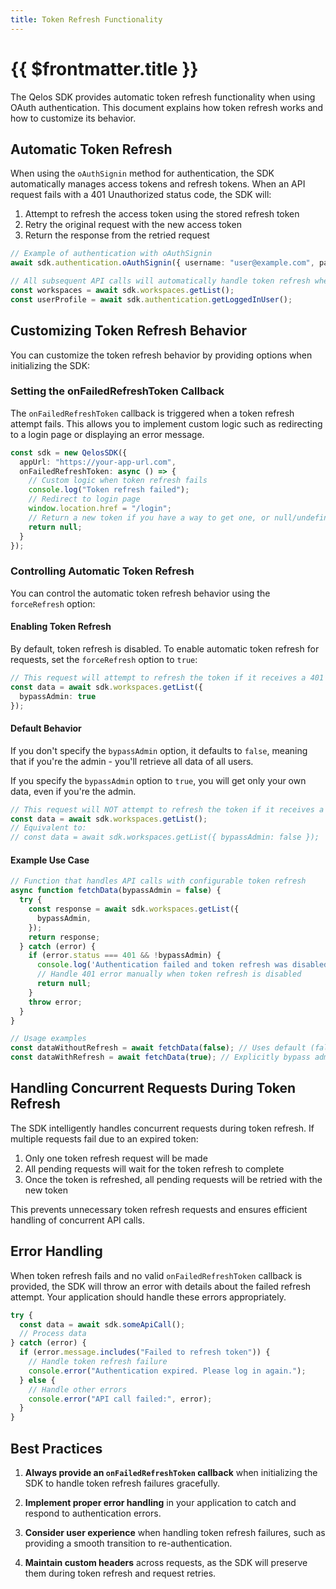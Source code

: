 ```yaml
---
title: Token Refresh Functionality
---
```


# {{ $frontmatter.title }}

The Qelos SDK provides automatic token refresh functionality when using OAuth authentication. This document explains how token refresh works and how to customize its behavior.

## Automatic Token Refresh

When using the `oAuthSignin` method for authentication, the SDK automatically manages access tokens and refresh tokens. When an API request fails with a 401 Unauthorized status code, the SDK will:

1. Attempt to refresh the access token using the stored refresh token
2. Retry the original request with the new access token
3. Return the response from the retried request

```typescript
// Example of authentication with oAuthSignin
await sdk.authentication.oAuthSignin({ username: "user@example.com", password: "password" });

// All subsequent API calls will automatically handle token refresh when needed
const workspaces = await sdk.workspaces.getList();
const userProfile = await sdk.authentication.getLoggedInUser();
```

## Customizing Token Refresh Behavior

You can customize the token refresh behavior by providing options when initializing the SDK:

### Setting the onFailedRefreshToken Callback

The `onFailedRefreshToken` callback is triggered when a token refresh attempt fails. This allows you to implement custom logic such as redirecting to a login page or displaying an error message.

```typescript
const sdk = new QelosSDK({
  appUrl: "https://your-app-url.com",
  onFailedRefreshToken: async () => {
    // Custom logic when token refresh fails
    console.log("Token refresh failed");
    // Redirect to login page
    window.location.href = "/login";
    // Return a new token if you have a way to get one, or null/undefined
    return null;
  }
});
```

### Controlling Automatic Token Refresh

You can control the automatic token refresh behavior using the `forceRefresh` option:

#### Enabling Token Refresh

By default, token refresh is disabled. To enable automatic token refresh for requests, set the `forceRefresh` option to `true`:

```typescript
// This request will attempt to refresh the token if it receives a 401 response
const data = await sdk.workspaces.getList({
  bypassAdmin: true
});
```

#### Default Behavior

If you don't specify the `bypassAdmin` option, it defaults to `false`, meaning that if you're the admin - you'll retrieve all data of all users.

If you specify the `bypassAdmin` option to `true`, you will get only your own data, even if you're the admin.

```typescript
// This request will NOT attempt to refresh the token if it receives a 401 response
const data = await sdk.workspaces.getList();
// Equivalent to:
// const data = await sdk.workspaces.getList({ bypassAdmin: false });
```

#### Example Use Case

```typescript
// Function that handles API calls with configurable token refresh
async function fetchData(bypassAdmin = false) {
  try {
    const response = await sdk.workspaces.getList({
      bypassAdmin,
    });
    return response;
  } catch (error) {
    if (error.status === 401 && !bypassAdmin) {
      console.log('Authentication failed and token refresh was disabled');
      // Handle 401 error manually when token refresh is disabled
      return null;
    }
    throw error;
  }
}

// Usage examples
const dataWithoutRefresh = await fetchData(false); // Uses default (false)
const dataWithRefresh = await fetchData(true); // Explicitly bypass admin privileges
```

## Handling Concurrent Requests During Token Refresh

The SDK intelligently handles concurrent requests during token refresh. If multiple requests fail due to an expired token:

1. Only one token refresh request will be made
2. All pending requests will wait for the token refresh to complete
3. Once the token is refreshed, all pending requests will be retried with the new token

This prevents unnecessary token refresh requests and ensures efficient handling of concurrent API calls.

## Error Handling

When token refresh fails and no valid `onFailedRefreshToken` callback is provided, the SDK will throw an error with details about the failed refresh attempt. Your application should handle these errors appropriately.

```typescript
try {
  const data = await sdk.someApiCall();
  // Process data
} catch (error) {
  if (error.message.includes("Failed to refresh token")) {
    // Handle token refresh failure
    console.error("Authentication expired. Please log in again.");
  } else {
    // Handle other errors
    console.error("API call failed:", error);
  }
}
```

## Best Practices

1. **Always provide an `onFailedRefreshToken` callback** when initializing the SDK to handle token refresh failures gracefully.

2. **Implement proper error handling** in your application to catch and respond to authentication errors.

3. **Consider user experience** when handling token refresh failures, such as providing a smooth transition to re-authentication.

4. **Maintain custom headers** across requests, as the SDK will preserve them during token refresh and request retries.
